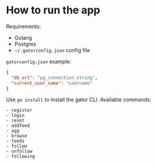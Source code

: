 # How to run the app

Requirements:
- Golang
- Postgres
- `~/.gatorconfig.json` config file

`gatorconfig.json` example:
```json
{
  "db_url": "pg_connection_string",
  "current_user_name": "username"
}
```

Use `go install` to install the gator CLI.
Available commands:
```
- register
- login
- reset
- addfeed
- agg
- browse
- feeds
- follow
- unfollow
- following